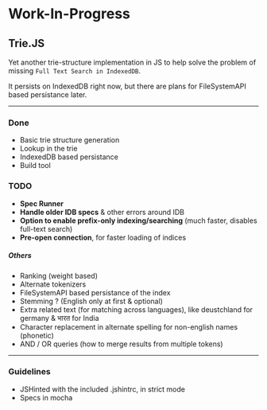 # Work-In-Progress

## Trie.JS

Yet another trie-structure implementation in JS to help solve the problem of missing `Full Text Search in IndexedDB`.

It persists on IndexedDB right now, but there are plans for FileSystemAPI based persistance later.

---

### Done

* Basic trie structure generation
* Lookup in the trie
* IndexedDB based persistance
* Build tool

### TODO

* **Spec Runner**
* **Handle older IDB specs** & other errors around IDB
* **Option to enable prefix-only indexing/searching** (much faster, disables full-text search)
* **Pre-open connection**, for faster loading of indices

##### Others

* Ranking (weight based)
* Alternate tokenizers
* FileSystemAPI based persistance of the index
* Stemming ? (English only at first & optional)
* Extra related text (for matching across languages), like deustchland for germany & भारत for India
* Character replacement in alternate spelling for non-english names (phonetic)
* AND / OR queries (how to merge results from multiple tokens)

---

### Guidelines ###

* JSHinted with the included .jshintrc, in strict mode
* Specs in mocha